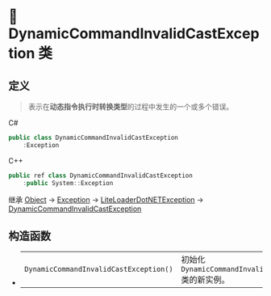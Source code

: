 # 🔖 DynamicCommandInvalidCastException 类

## 定义

> 表示在**动态指令执行时转换类型**的过程中发生的一个或多个错误。

C#
```cs
public class DynamicCommandInvalidCastException
    :Exception
```
C++
```cpp
public ref class DynamicCommandInvalidCastException
    :public System::Exception
```

继承 [Object](https://docs.microsoft.com/DotNET/api/system.object) → [Exception](https://docs.microsoft.com/DotNET/api/system.exception) → [LiteLoaderDotNETException](../LiteLoaderDotNETException/LiteLoaderDotNETException) → 
[DynamicCommandInvalidCastException](DynamicCommandInvalidCastException)

## 构造函数
- 
    |||
    |-|-|
    |`DynamicCommandInvalidCastException()`|初始化 `DynamicCommandInvalidCastException` 类的新实例。|
